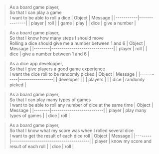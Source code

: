 > As a board game player,  
> So that I can play a game  
> I want to be able to roll a dice
| Object    | Message       |
|-----------|---------------|
| player    | roll          |
| game      | play          |
| dice      | give a number |

> As a board game player,  
> So that I know how many steps I should move  
> Rolling a dice should give me a number between 1 and 6
| Object | Message                       |
|--------|-------------------------------|
| player | roll                          |
| dice   | give a number between 1 and 6 |

> As a dice app developper,  
> So that I give players a good game experience  
> I want the dice roll to be randomly picked
| Object    | Message         |
|-----------|-----------------|
| developer |                 |
| players   |                 |
| dice      | randomly picked |

> As a board game player,  
> So that I can play many types of games  
> I want to be able to roll any number of dice at the same time
| Object | Message                  |
|--------|--------------------------|
| player | play many types of games |
| dice   | roll                     |

> As a board game player,  
> So that I know what my score was when I rolled several dice  
> I want to get the result of each dice roll
| Object | Message                               |
|--------|---------------------------------------|
| player | know my score and result of each roll |
| dice   | roll                                  |
